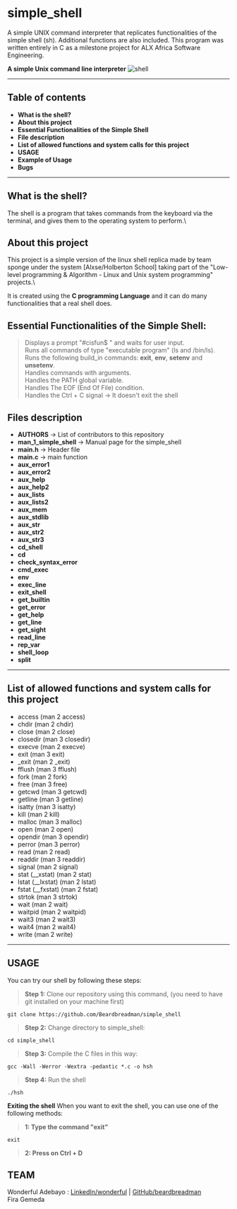 # simple_shell
A simple UNIX command interpreter that replicates functionalities of the simple shell (sh). Additional functions are also included. This program was written entirely in C as a milestone project for ALX Africa Software Engineering.

**A simple Unix command line interpreter**
![shell](/)

****
## Table of contents
 - **What is the shell?**
 - **About this project**
 - **Essential Functionalities of the Simple Shell**
 - **File description**
 - **List of allowed functions and system calls for this project**
 - **USAGE**
 - **Example of Usage**
 - **Bugs**
 ****

## What is the shell?
The shell is a program that takes commands from the keyboard via the terminal, and gives them to the operating system to perform.\

## About this project
This project is a simple version of the linux shell  replica made by team sponge under the system [Alxse/Holberton School] taking part of the "Low-level programming & Algorithm - Linux and Unix system programming" projects.\

It is created using the **C programming Language** and it can do many functionalities that a real shell does.

## Essential Functionalities of the Simple Shell:
> Displays a prompt "#cisfun$ " and waits for user input.\
> Runs all commands of type "executable program" (ls and /bin/ls).\
> Runs the following build_in commands: **exit**, **env**, **setenv** and **unsetenv**.\
> Handles commands with arguments.\
> Handles the PATH global variable.\
> Handles The EOF (End Of File) condition.\
> Handles the Ctrl + C signal -> It doesn't exit the shell

## Files description
 - **AUTHORS** -> List of contributors to this repository
 - **man_1_simple_shell** -> Manual page for the simple_shell
 - **main.h** -> Header file
 - **main.c** -> main function
 - **aux_error1**
 - **aux_error2**
 - **aux_help**
 - **aux_help2**
 - **aux_lists**
 - **aux_lists2**
 - **aux_mem**
 - **aux_stdlib**
 - **aux_str**
 - **aux_str2**
 - **aux_str3**
 - **cd_shell**
 - **cd**
 - **check_syntax_error**
 - **cmd_exec**
 - **env**
 - **exec_line**
 - **exit_shell**
 - **get_builtin**
 - **get_error**
 - **get_help**
 - **get_line**
 - **get_sight**
 - **read_line**
 - **rep_var**
 - **shell_loop**
 - **split**

****
## List of allowed functions and system calls for this project
 - access (man 2 access)
 - chdir (man 2 chdir)
 - close (man 2 close)
 - closedir (man 3 closedir)
 - execve (man 2 execve)
 - exit (man 3 exit)
 - _exit (man 2 _exit)
 - fflush (man 3 fflush)
 - fork (man 2 fork)
 - free (man 3 free)
 - getcwd (man 3 getcwd)
 - getline (man 3 getline)
 - isatty (man 3 isatty)
 - kill (man 2 kill)
 - malloc (man 3 malloc)
 - open (man 2 open)
 - opendir (man 3 opendir)
 - perror (man 3 perror)
 - read (man 2 read)
 - readdir (man 3 readdir)
 - signal (man 2 signal)
 - stat (__xstat) (man 2 stat)
 - lstat (__lxstat) (man 2 lstat)
 - fstat (__fxstat) (man 2 fstat)
 - strtok (man 3 strtok)
 - wait (man 2 wait)
 - waitpid (man 2 waitpid)
 - wait3 (man 2 wait3)
 - wait4 (man 2 wait4)
 - write (man 2 write)
****

## USAGE
You can try our shell by following these steps:
> **Step 1:** Clone our repository using this command, (you need to have git installed on your machine first)
````
git clone https://github.com/Beardbreadman/simple_shell
````
> **Step 2:** Change directory to simple_shell:
````
cd simple_shell
````
> **Step 3:** Compile the C files in this way:
````
gcc -Wall -Werror -Wextra -pedantic *.c -o hsh
````
> **Step 4:** Run the shell
````
./hsh
````
**Exiting the shell**
When you want to exit the shell, you can use one of the following methods:
> **1: Type the command "exit"**
````
exit
````
> **2: Press on Ctrl + D**

## TEAM
Wonderful Adebayo  : [LinkedIn/wonderful] | [GitHub/beardbreadman]\
Fira Gemeda 

[LinkedIn/Wonderful]: <https://www.linkedin.com>

[GitHub/Beardbreadman]: <https://github.com/Beardbreadman>


